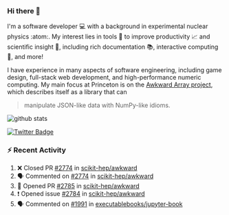 ### Hi there 👋 

I'm a software developer 💻 with a background in experimental nuclear physics :atom:. My interest lies in tools :wrench: to improve productivity :chart_with_upwards_trend: and scientific insight :telescope:, including rich documentation 📚, interactive computing 🧮, and more! 

I have experience in many aspects of software engineering, including game design, full-stack web development, and high-performance numeric computing. My main focus at Princeton is on the [Awkward Array project](awkward-array.org/), which describes itself as a library that can 
> manipulate JSON-like data with NumPy-like idioms.

![github stats](https://github-readme-stats.vercel.app/api?username=agoose77&show_icons=true&hide_rank=true&hide_title=true&bg_color=30,e76445,904e95&text_color=efe3ec&icon_color=efe3ec)
<!--
**agoose77/agoose77** is a ✨ _special_ ✨ repository because its `README.md` (this file) appears on your GitHub profile.

Here are some ideas to get you started:

- 🔭 I’m currently working on ...
- 🌱 I’m currently learning ...
- 👯 I’m looking to collaborate on ...
- 🤔 I’m looking for help with ...
- 💬 Ask me about ...
- 📫 How to reach me: ...
- 😄 Pronouns: ...
- ⚡ Fun fact: ...
-->

[![Twitter Badge](https://img.shields.io/twitter/follow/agoose77?style=flat-square&logo=Twitter&logoColor=white&color=cornflowerblue)](https://twitter.com/agoose77)

### :zap: Recent Activity

<!--START_SECTION:activity-->
1. ❌ Closed PR [#2774](https://github.com/scikit-hep/awkward/pull/2774) in [scikit-hep/awkward](https://github.com/scikit-hep/awkward)
2. 🗣 Commented on [#2774](https://github.com/scikit-hep/awkward/pull/2774#issuecomment-1784991099) in [scikit-hep/awkward](https://github.com/scikit-hep/awkward)
3. 💪 Opened PR [#2785](https://github.com/scikit-hep/awkward/pull/2785) in [scikit-hep/awkward](https://github.com/scikit-hep/awkward)
4. ❗ Opened issue [#2784](https://github.com/scikit-hep/awkward/issues/2784) in [scikit-hep/awkward](https://github.com/scikit-hep/awkward)
5. 🗣 Commented on [#1991](https://github.com/executablebooks/jupyter-book/issues/1991#issuecomment-1784234801) in [executablebooks/jupyter-book](https://github.com/executablebooks/jupyter-book)
<!--END_SECTION:activity-->
